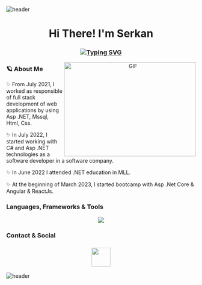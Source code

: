 ![header](https://capsule-render.vercel.app/api?type=wave&color=gradient&height=150&section=header)
 <h1 align="center">Hi There! I'm Serkan</h1>
<h3 align="center">
 
[![Typing SVG](https://readme-typing-svg.demolab.com?font=Edu+NSW+ACT+Foundation&weight=500&size=30&pause=1000&color=F70404&width=435&lines=FullStack+Software+Developer)](https://git.io/typing-svg)

</h3>


<a target="_blank" align="center">
  <img align="right" top="500" height="250" width="350" alt="GIF" src="https://media3.giphy.com/media/v1.Y2lkPTc5MGI3NjExZTBhMTEzNGI0NzNmYTFiNTQ0ZmRhM2M4ZTU2MGI1YzhmNDE1OGUzNyZjdD1n/2IudUHdI075HL02Pkk/giphy.gif">
</a>

### 🪐 About Me 

✨  From July 2021, I worked as responsible of full stack development of web applications by using Asp .NET, Mssql, Html, Css.

✨ In July 2022, I started working with C# and Asp .NET technologies as a software developer in a software company.

✨ In June 2022 I attended .NET education in MLL.

✨ At the beginning of March 2023, I started  bootcamp with Asp .Net Core & Angular & ReactJs. 



### Languages, Frameworks & Tools

<p align="center">
<a href="https://skillicons.dev">
    <img src="https://skillicons.dev/icons?&theme=light&i=visualstudio,dotnet,cs,angular,nodejs,js,react,html,css,git,github,mysql,mongodb"/>
    
  </a>
</p>
 
### Contact & Social
<h3 align="center">
 <a href="https://www.linkedin.com/in/mserkankaya/">
   <img height=50 src="https://cdn.jsdelivr.net/gh/devicons/devicon/icons/linkedin/linkedin-original.svg"/>
 </a>
</h3>

![header](https://capsule-render.vercel.app/api?type=wave&color=gradient&height=150&section=footer)
 
